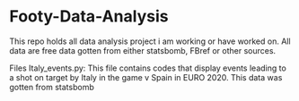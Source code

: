 # Footy-Data-Analysis
This repo holds all data analysis project i am working or have worked on. All data are free data gotten from either statsbomb, FBref or other sources.

Files
Italy_events.py:
This file contains codes that display events leading to a shot on target by Italy in the game v Spain in EURO 2020. This data was gotten from statsbomb
